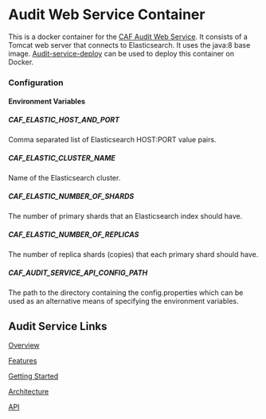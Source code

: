 # Audit Web Service Container

This is a docker container for the [CAF Audit Web Service](https://github.com/CAFAudit/audit-service/tree/develop/caf-audit-service). It consists of a Tomcat web server that connects to Elasticsearch. It uses the java:8 base image. [Audit-service-deploy](https://github.com/CAFAudit/audit-service-deploy) can be used to deploy this container on Docker.

### Configuration

#### Environment Variables

##### CAF\_ELASTIC\_HOST\_AND\_PORT
Comma separated list of Elasticsearch HOST:PORT value pairs.

##### CAF\_ELASTIC\_CLUSTER\_NAME
Name of the Elasticsearch cluster.

##### CAF\_ELASTIC\_NUMBER\_OF\_SHARDS
The number of primary shards that an Elasticsearch index should have.

##### CAF\_ELASTIC\_NUMBER\_OF\_REPLICAS
The number of replica shards (copies) that each primary shard should have.

##### CAF\_AUDIT\_SERVICE\_API\_CONFIG\_PATH

The path to the directory containing the config.properties which can be used as an alternative means of specifying the environment variables.

## Audit Service Links

[Overview](https://cafaudit.github.io/audit-service/pages/en-us/overview)

[Features](https://cafaudit.github.io/audit-service/pages/en-us/Features)

[Getting Started](https://cafaudit.github.io/audit-service/pages/en-us/Getting-Started)

[Architecture](https://cafaudit.github.io/audit-service/pages/en-us/Architecture)

[API](https://cafaudit.github.io/audit-service/pages/en-us/Client-API)
